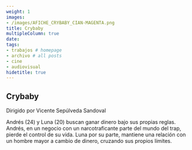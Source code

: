 ```yaml
---
weight: 1
images:
- /images/AFICHE_CRYBABY_CIAN-MAGENTA.png
title: Crybaby
multipleColumn: true
date: 
tags:
- trabajos # homepage
- archivo # all posts
- cine
- audiovisual
hidetitle: true
---
```


## Crybaby

Dirigido por Vicente Sepúlveda Sandoval

Andrés (24) y Luna (20) buscan ganar dinero bajo sus propias reglas. Andrés, en un negocio con un narcotraficante parte del mundo del trap, pierde el control de su vida. Luna por su parte, mantiene una relación con un hombre mayor a cambio de dinero, cruzando sus propios límites.